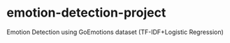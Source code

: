 # emotion-detection-project
Emotion Detection using GoEmotions dataset (TF-IDF+Logistic Regression)
